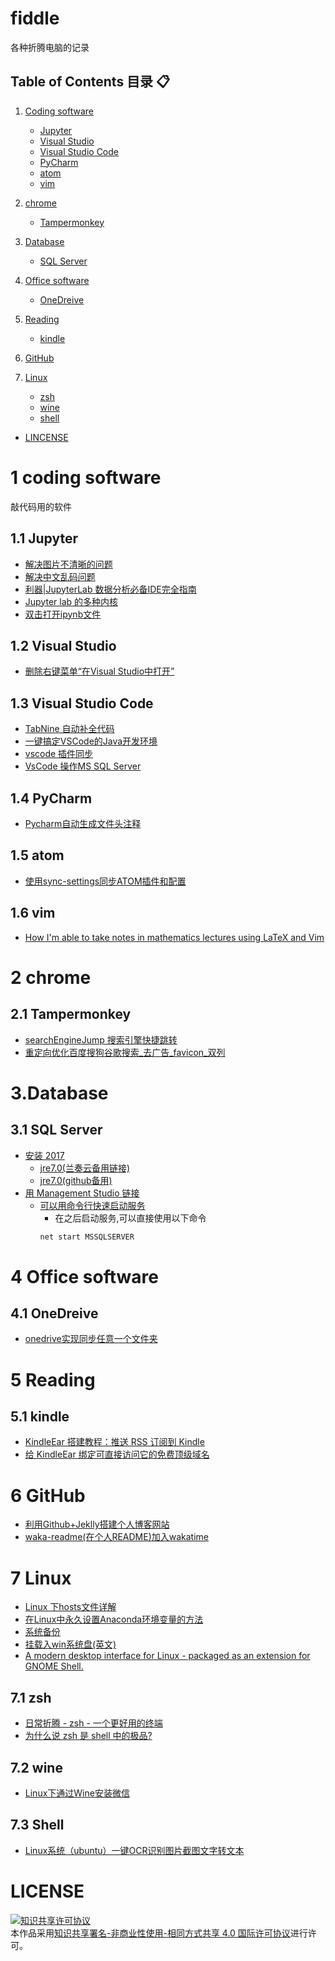 # fiddle
各种折腾电脑的记录
## Table of Contents  目录 :clipboard:
1.  [Coding software](#1-coding-software)
    -   [Jupyter](#11-Jupyter)
    -   [Visual Studio](#12-Visual-Studio)
    -   [Visual Studio Code](#13-Visual-Studio-Code)
    -   [PyCharm](#14-PyCharm)
    -   [atom](#15-atom )
    -   [vim](#16-vim)
2.  [chrome](#2-chrome)
    -   [Tampermonkey](#21-Tampermonkey)

3.  [Database](#3database)
    -   [SQL Server](#31-sql-server)

4.  [Office software](#4-office-software)
    -   [OneDreive](#41-onedreive)

5.  [Reading](#5-Reading)
    -   [kindle](#51-kindle)
6.  [GitHub](#6-Github)

7.  [Linux](#7-Linux )
    -   [zsh](#71-zsh)
    -   [wine](#-72-wine)
    -   [shell](#-73-shell)



-   [LINCENSE](#LICENSE)

# 1 coding software
敲代码用的软件
## 1.1 Jupyter

-   [解决图片不清晰的问题](https://www.jianshu.com/p/f1229234bcf4)
-   [解决中文乱码问题](https://blog.csdn.net/zzsg2005/article/details/78065075)
-   [利器|JupyterLab 数据分析必备IDE完全指南](https://zhuanlan.zhihu.com/p/67959768)
-   [Jupyter lab 的多种内核](https://github.com/jupyterlab/jupyterlab-toc)
-   [双击打开ipynb文件](https://www.toutiao.com/a6771702157893698060/)

## 1.2 Visual Studio
-   [删除右键菜单“在Visual Studio中打开”](https://jingyan.baidu.com/article/60ccbceb4e3f0e64cab19737.html)

## 1.3 Visual Studio Code
-   [TabNine 自动补全代码](https://tabnine.com/)
-   [一键搞定VSCode的Java开发环境](https://zhuanlan.zhihu.com/p/69594176)
-   [vscode 插件同步](https://www.jianshu.com/p/a08219737291)
-   [VsCode 操作MS SQL Server](https://zhuanlan.zhihu.com/p/23912152)
## 1.4 PyCharm
-   [Pycharm自动生成文件头注释](https://blog.csdn.net/github_36669230/article/details/78135348)

## 1.5 atom
-   [使用sync-settings同步ATOM插件和配置](https://www.jianshu.com/p/858a14eb9e91)

## 1.6 vim
-   [How I'm able to take notes in mathematics lectures using LaTeX and Vim](https://castel.dev/post/lecture-notes-1/)

# 2 chrome
## 2.1 Tampermonkey
-   [searchEngineJump 搜索引擎快捷跳转](https://greasyfork.org/zh-CN/scripts/27752-searchenginejump-%E6%90%9C%E7%B4%A2%E5%BC%95%E6%93%8E%E5%BF%AB%E6%8D%B7%E8%B7%B3%E8%BD%AC)
-   [重定向优化百度搜狗谷歌搜索_去广告_favicon_双列](https://greasyfork.org/zh-CN/scripts/14178-ac-baidu-%E9%87%8D%E5%AE%9A%E5%90%91%E4%BC%98%E5%8C%96%E7%99%BE%E5%BA%A6%E6%90%9C%E7%8B%97%E8%B0%B7%E6%AD%8C%E6%90%9C%E7%B4%A2-%E5%8E%BB%E5%B9%BF%E5%91%8A-favicon-%E5%8F%8C%E5%88%97)

# 3.Database
## 3.1 SQL Server
-   [安装 2017](https://zijian1998.github.io/2018/03/14/Microsoft%20SQL%20Server%202017%E4%B8%8B%E8%BD%BD%E5%AE%89%E8%A3%85/)
    -   [jre7.0(兰奏云备用链接)](https://www.lanzous.com/i53bomf)
    -   [jre7.0(github备用)](./flies/jre-7u80-windows-x64.exe)
-   [用 Management Studio 链接](https://blog.csdn.net/qq_41903105/article/details/83994822)
    -   [可以用命令行快速启动服务](https://www.cnblogs.com/Sabre/archive/2011/04/13/2014489.html)
        -   在之后启动服务,可以直接使用以下命令
        ```cmd
        net start MSSQLSERVER
        ```

# 4 Office software
## 4.1 OneDreive
-   [onedrive实现同步任意一个文件夹](https://www.jb51.net/os/win10/489838_all.html)

# 5 Reading
## 5.1 kindle
-   [KindleEar 搭建教程：推送 RSS 订阅到 Kindle](https://bookfere.com/post/19.html)
-   [给 KindleEar 绑定可直接访问它的免费顶级域名](https://bookfere.com/post/732.html)

# 6 GitHub
-   [利用Github+Jeklly搭建个人博客网站](https://mp.weixin.qq.com/s/zIegzXW8-v8bnvnyVjfzEg)
-   [waka-readme(在个人README)加入wakatime](https://github.com/athul/waka-readme)

# 7 Linux
-   [Linux 下hosts文件详解](https://www.cnblogs.com/xiaoit/p/3989026.html)
-   [在Linux中永久设置Anaconda环境变量的方法](https://www.linuxidc.com/Linux/2016-08/134259.htm)
-   [系统备份](https://zhuanlan.zhihu.com/p/51827233)
-   [挂载入win系统盘(英文)](https://unix.stackexchange.com/questions/131917/how-to-mount-the-d-disk-of-windows-in-linux-mint)
-   [A modern desktop interface for Linux - packaged as an extension for GNOME Shell.](https://material-shell.com/)

## 7.1 zsh
-   [日常折腾 - zsh - 一个更好用的终端](https://www.jianshu.com/p/27c8088dc8f7)
-   [为什么说 zsh 是 shell 中的极品?](https://www.zhihu.com/question/21418449)

## 7.2 wine
-   [Linux下通过Wine安装微信](https://zhuanlan.zhihu.com/p/76331687)

## 7.3 Shell
-   [Linux系统（ubuntu）一键OCR识别图片截图文字转文本](https://zhuanlan.zhihu.com/p/114917496)


# LICENSE
<a rel="license" href="http://creativecommons.org/licenses/by-nc-sa/4.0/"><img alt="知识共享许可协议" style="border-width:0" src="https://i.creativecommons.org/l/by-nc-sa/4.0/88x31.png" /></a><br />本作品采用<a rel="license" href="http://creativecommons.org/licenses/by-nc-sa/4.0/">知识共享署名-非商业性使用-相同方式共享 4.0 国际许可协议</a>进行许可。
